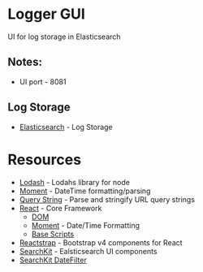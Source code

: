 # Logger GUI
UI for log storage in Elasticsearch

## Notes:
- UI port - 8081

## Log Storage
- [Elasticsearch](https://www.elastic.co/products/elasticsearch) - Log Storage

# Resources
- [Lodash](https://www.npmjs.com/package/lodash) - Lodahs library for node
- [Moment](https://www.npmjs.com/package/moment) - DateTime formatting/parsing
- [Query String](https://www.npmjs.com/package/query-string) - Parse and stringify URL query strings
- [React](https://reactjs.org/) - Core Framework
    - [DOM](https://www.npmjs.com/package/react-dom)
    - [Moment](https://www.npmjs.com/package/react-moment) - Date/Time Formatting
	- [Base Scripts](https://www.npmjs.com/package/react-scripts)
- [Reactstrap](https://www.npmjs.com/package/reactstrap) - Bootstrap v4 components for React
- [SearchKit](http://www.searchkit.co/) - Ealsticsearch UI components
- [SearchKit DateFilter](https://www.npmjs.com/package/searchkit-datefilter)